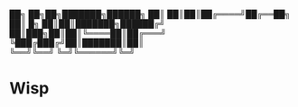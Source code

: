 ██╗    ██╗██╗███████╗██████╗ 
██║    ██║██║██╔════╝██╔══██╗
██║ █╗ ██║██║███████╗██████╔╝
██║███╗██║██║╚════██║██╔═══╝ 
╚███╔███╔╝██║███████║██║     
 ╚══╝╚══╝ ╚═╝╚══════╝╚═╝  

# Wisp
